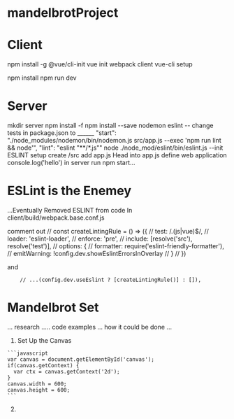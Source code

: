 # mandelbrotProject

# Client
  npm install -g @vue/cli-init
  vue init webpack client
  vue-cli setup

  npm install
  npm run dev
# Server
  mkdir server
  npm install -f
  npm install --save nodemon eslint
  -- change tests in package.json to ______
      "start": "./node_modules/nodemon/bin/nodemon.js src/app.js --exec 'npm run lint && node'",
    "lint": "eslint \"**/*.js\""
  node ./node_mod/eslint/bin/eslint.js --init
  ESLINT setup
  create /src
  add app.js
  Head into app.js
    define web application
    console.log('hello')
  in server run npm start...

# ESLint is the Enemey
  ...Eventually Removed ESLINT from code
  In client/build/webpack.base.conf.js

  comment out
  // const createLintingRule = () => ({
  //   test: /\.(js|vue)$/,
  //   loader: 'eslint-loader',
  //   enforce: 'pre',
  //   include: [resolve('src'), resolve('test')],
  //   options: {
  //       formatter: require('eslint-friendly-formatter'),
  //     emitWarning: !config.dev.showEslintErrorsInOverlay
  //   }
  // })

  and

        // ...(config.dev.useEslint ? [createLintingRule()] : []),


# Mandelbrot Set
  ... research ..... code examples ... how it could be done ...

  1. Set Up the Canvas

    ```javascript
    var canvas = document.getElementById('canvas');
    if(canvas.getContext) {
      var ctx = canvas.getContext('2d');
    }
    canvas.width = 600;
    canvas.height = 600;
    ```

  2.







